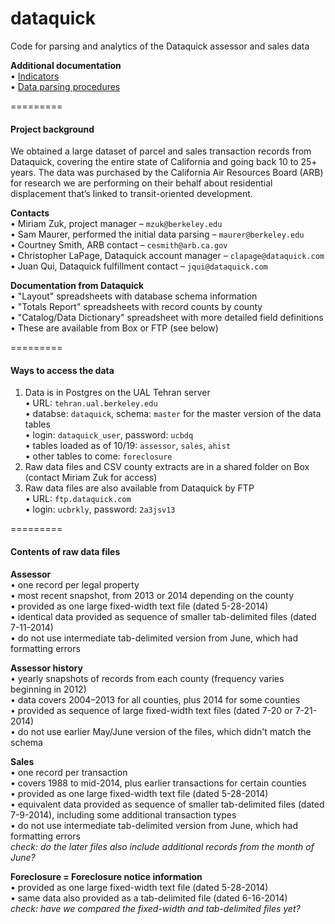 dataquick
=========

Code for parsing and analytics of the Dataquick assessor and sales data

**Additional documentation**  
• [Indicators](https://github.com/ual/dataquick/blob/master/ucb_documentation/indicators.md)  
• [Data parsing procedures](https://github.com/ual/dataquick/blob/master/ucb_documentation/parsing_raw_data.md)

=========
#### Project background

We obtained a large dataset of parcel and sales transaction records from Dataquick, covering the entire state of California and going back 10 to 25+ years. The data was purchased by the California Air Resources Board (ARB) for research we are performing on their behalf about residential displacement that’s linked to transit-oriented development.

**Contacts**  
• Miriam Zuk, project manager – `mzuk@berkeley.edu`  
• Sam Maurer, performed the initial data parsing – `maurer@berkeley.edu`  
• Courtney Smith, ARB contact – `cesmith@arb.ca.gov`  
• Christopher LaPage, Dataquick account manager – `clapage@dataquick.com`  
• Juan Qui, Dataquick fulfillment contact – `jqui@dataquick.com`  

**Documentation from Dataquick**  
• "Layout" spreadsheets with database schema information  
• "Totals Report" spreadsheets with record counts by county  
• "Catalog/Data Dictionary" spreadsheet with more detailed field definitions  
• These are available from Box or FTP (see below)  

=========
#### Ways to access the data

1. Data is in Postgres on the UAL Tehran server  
• URL: `tehran.ual.berkeley.edu`  
• databse: `dataquick`, schema: `master` for the master version of the data tables  
• login: `dataquick_user`, password: `ucbdq`  
• tables loaded as of 10/19: `assessor`, `sales`, `ahist`  
• other tables to come: `foreclosure`
2. Raw data files and CSV county extracts are in a shared folder on Box (contact Miriam Zuk for access)
3. Raw data files are also available from Dataquick by FTP  
• URL: `ftp.dataquick.com`  
• login: `ucbrkly`, password: `2a3jsv13`

=========
#### Contents of raw data files

**Assessor**  
• one record per legal property  
• most recent snapshot, from 2013 or 2014 depending on the county  
• provided as one large fixed-width text file (dated 5-28-2014)  
• identical data provided as sequence of smaller tab-delimited files (dated 7-11-2014)  
• do not use intermediate tab-delimited version from June, which had formatting errors

**Assessor history**  
• yearly snapshots of records from each county (frequency varies beginning in 2012)  
• data covers 2004–2013 for all counties, plus 2014 for some counties  
• provided as sequence of large fixed-width text files (dated 7-20 or 7-21-2014)  
• do not use earlier May/June version of the files, which didn't match the schema

**Sales**  
• one record per transaction  
• covers 1988 to mid-2014, plus earlier transactions for certain counties  
• provided as one large fixed-width text file (dated 5-28-2014)  
• equivalent data provided as sequence of smaller tab-delimited files (dated 7-9-2014), including some additional transaction types  
• do not use intermediate tab-delimited version from June, which had formatting errors  
*check: do the later files also include additional records from the month of June?*

**Foreclosure = Foreclosure notice information**  
• provided as one large fixed-width text file (dated 5-28-2014)  
• same data also provided as a tab-delimited file (dated 6-16-2014)  
*check: have we compared the fixed-width and tab-delimited files yet?*
